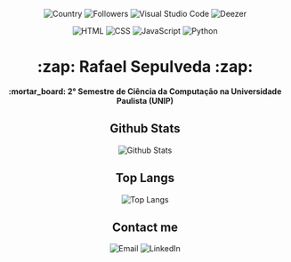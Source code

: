<section>
<p align="center">
  <img src="https://img.shields.io/badge/COUNTRY-BRAZIL-blue?style=for-the-badge" alt="Country"></img>
  <img src="https://img.shields.io/github/followers/SepulvedaRafael?style=for-the-badge" alt="Followers"></img>
  <img src="https://img.shields.io/badge/Visual_Studio_Code-0078D4?style=for-the-badge&logo=visual%20studio%20code&logoColor=white" alt="Visual Studio Code">
  <img src="https://img.shields.io/badge/Deezer-FEAA2D?style=for-the-badge&logo=deezer&logoColor=white" alt="Deezer">
</p>
  <p align="center">
    <img src="https://img.shields.io/badge/HTML-239120?style=for-the-badge&logo=html5&logoColor=white" alt="HTML"></img>
    <img src="https://img.shields.io/badge/CSS-239120?&style=for-the-badge&logo=css3&logoColor=white" alt="CSS"></img>
    <img src="https://img.shields.io/badge/JavaScript-F7DF1E?style=for-the-badge&logo=javascript&logoColor=black" alt="JavaScript"></img>
    <img src="https://img.shields.io/badge/Python-3776AB?style=for-the-badge&logo=python&logoColor=white" alt="Python"></img>
  </p>
</section>

<h1 align="center">:zap: Rafael Sepulveda :zap:</h1>
<p align="center"><b>:mortar_board: 2° Semestre de Ciência da Computação na Universidade Paulista (UNIP)</b></p>

<section>
  <h2 align="center">Github Stats</h2>

  <p align="center">
    <img src="https://github-readme-stats.vercel.app/api?username=SepulvedaRafael&theme=blue-green" alt="Github Stats">
  </p>
</section>

<section>
  <h2 align="center">Top Langs</h2>

  <p align="center">
    <img src="https://github-readme-stats.vercel.app/api/top-langs/?username=SepulvedaRafael&theme=blue-green" alt="Top Langs">
  </p>
</section>

<section>
  <h2 align="center">Contact me</h2>

  <p align="center">
    <img src="https://img.shields.io/badge/Gmail-D14836?style=for-the-badge&logo=gmail&logoColor=white&align=center&link=https://mail.google.com/mail/u/0/#inbox?compose=XBcJlDMcsZpGrqHnxKmXkWvSCBCGnwbDrdFWDPPFcgJVkxmRkTFktzknVCsWqsBzFmkLrqWCJZJgHLPv" alt="Email">
    <img src="https://img.shields.io/badge/LinkedIn-0077B5?style=for-the-badge&logo=linkedin&logoColor=white&link=https://www.linkedin.com/in/sepulveda-rafael-1952281b9/" alt="LinkedIn">
  </p>
</section>
